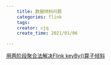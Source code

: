 ```yaml
---
    title: 数据倾斜问题
    categories: flink
    tags:
    creator: cjq
    create_time: 2021/01/06

---
```




[用两阶段聚合法解决Flink keyBy()算子倾斜](https://www.jianshu.com/p/cbd7046e74aa)

